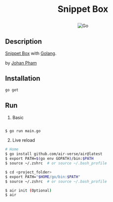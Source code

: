# <p style="text-align: center">Snippet Box</p>

<div style="display: flex; justify-content: center; flex-wrap: wrap; gap: 10px; text-align: center;">

  <img src="https://img.shields.io/badge/go-%2300ADD8.svg?style=for-the-badge&logo=go&logoColor=white" alt="Go" />

</div>

## Description

[Snippet Box](https://github.com/johanpham2711/snippet-box) with [Golang](https://go.dev/).

by [Johan Pham](https://github.com/johanpham2711)

## Installation

```bash
go get
```

## Run

1. Basic

```bash

$ go run main.go

```

2. Live reload

```bash
# Home
$ go install github.com/air-verse/air@latest
$ export PATH=$(go env GOPATH)/bin:$PATH
$ source ~/.zshrc  # or source ~/.bash_profile

$ cd <project_folder>
$ export PATH="$HOME/go/bin:$PATH"
$ source ~/.zshrc  # or source ~/.bash_profile

$ air init (Optional)
$ air
```

